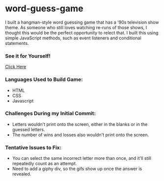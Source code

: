 # word-guess-game

I built a hangman-style word guessing game that has a '90s television show theme. As someone who still loves watching re-runs of those shows, I thought this would be the perfect opportunity to relect that. I built this using simple JavaScript methods, such as event listeners and conditional statements.

<h3>See it for Yourself!</h3>
<a href="https://racheldmiller.github.io/word-guess-game/">Click Here</a>

<h3>Languages Used to Build Game:</h3>
<ul><li>HTML</li>
  <li>CSS</li>
  <li>Javascript</li></ul>

<h3>Challenges During my Initial Commit:</h3>
<ul><li>Letters wouldn't print onto the screen, either in the blanks or in the guessed letters.</li>
  <li>The number of wins and losses also wouldn't print onto the screen.</li></ul>
  
<h3>Tentative Issues to Fix:</h3> 
<ul><li>You can select the same incorrect letter more than once, and it'll still repeatedly count as an attempt.</li>
  <li>Need to add a giphy div, so the gifs show up once the answer is revealed.</li></ul>
